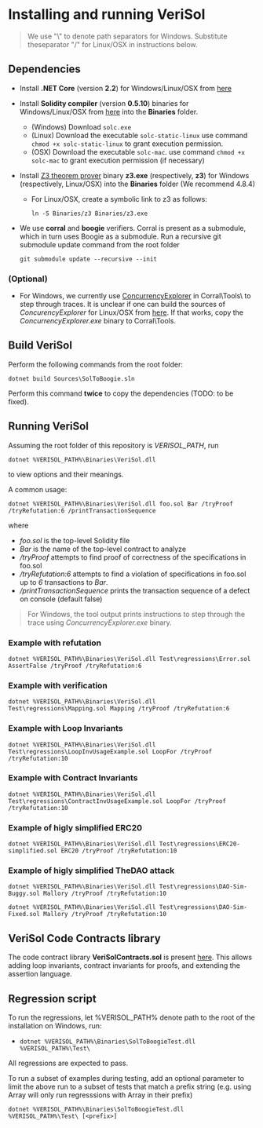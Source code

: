 # Installing and running VeriSol

 > We use "\\" to denote path separators for Windows. Substitute theseparator "/" for Linux/OSX in instructions below. 


## Dependencies

- Install **.NET Core** (version **2.2**) for Windows/Linux/OSX from [here](https://dotnet.microsoft.com/download/dotnet-core/2.2#sdk-2.2.106) 
- Install **Solidity compiler** (version **0.5.10**) binaries for Windows/Linux/OSX from [here](https://github.com/ethereum/solidity/releases/tag/v0.5.10) into the **Binaries** folder.
   - (Windows) Download `solc.exe`
   - (Linux) Download the executable `solc-static-linux` use command `chmod +x solc-static-linux` to grant execution permission.
   - (OSX) Download the executable `solc-mac`. use command `chmod +x solc-mac` to grant execution permission (if necessary)
- Install [Z3 theorem prover](https://github.com/Z3Prover/z3/releases) binary **z3.exe** (respectively, **z3**) for Windows (respectively, Linux/OSX) into the **Binaries** folder (We recommend 4.8.4)
   - For Linux/OSX, create a symbolic link to z3 as follows:
   
      `ln -S Binaries/z3 Binaries/z3.exe`


- We use **corral** and **boogie** verifiers. Corral is present as a submodule, which in turn uses Boogie as a submodule. Run a recursive git submodule update command from the root folder 

      git submodule update --recursive --init


### (Optional) 
   - For Windows, we currently use  [ConcurrencyExplorer](https://github.com/LeeSanderson/Chess) in Corral\Tools\ to step through traces. It is unclear if one can build the sources of *ConcurencyExplorer* for Linux/OSX from [here](https://github.com/LeeSanderson/Chess). If that works, copy the *ConcurrencyExplorer.exe* binary to Corral\Tools\.

## Build VeriSol

Perform the following commands from the root folder:

    dotnet build Sources\SolToBoogie.sln

Perform this command **twice** to copy the dependencies (TODO: to be fixed). 

## Running VeriSol

Assuming the root folder of this repository is *VERISOL_PATH*, run 

`dotnet %VERISOL_PATH%\Binaries\VeriSol.dll`

to view options and their meanings. 

A common usage:

`dotnet %VERISOL_PATH%\Binaries\VeriSol.dll foo.sol Bar /tryProof /tryRefutation:6 /printTransactionSequence`

where 
   - *foo.sol* is the top-level Solidity file
   - *Bar* is the name of the top-level contract to analyze
   - */tryProof* attempts to find proof of correctness of the specifications in foo.sol
   - */tryRefutation:6* attempts to find a violation of specifications in foo.sol up to *6* transactions to *Bar*.
   - */printTransactionSequence* prints the transaction sequence of a defect on console (default false)

  > For Windows, the tool output prints instructions to step through the trace using *ConcurrencyExplorer.exe* binary. 

### Example with refutation ###
`dotnet %VERISOL_PATH%\Binaries\VeriSol.dll Test\regressions\Error.sol AssertFalse /tryProof /tryRefutation:6`

### Example with verification ###
`dotnet %VERISOL_PATH%\Binaries\VeriSol.dll Test\regressions\Mapping.sol Mapping /tryProof /tryRefutation:6`

### Example with Loop Invariants ###
`dotnet %VERISOL_PATH%\Binaries\VeriSol.dll Test\regressions\LoopInvUsageExample.sol LoopFor /tryProof /tryRefutation:10`

### Example with Contract Invariants ###
`dotnet %VERISOL_PATH%\Binaries\VeriSol.dll Test\regressions\ContractInvUsageExample.sol LoopFor /tryProof /tryRefutation:10`

### Example of higly simplified ERC20 ###
`dotnet %VERISOL_PATH%\Binaries\VeriSol.dll Test\regressions\ERC20-simplified.sol ERC20 /tryProof /tryRefutation:10`

### Example of higly simplified TheDAO attack ###
`dotnet %VERISOL_PATH%\Binaries\VeriSol.dll Test\regressions\DAO-Sim-Buggy.sol Mallory /tryProof /tryRefutation:10`

`dotnet %VERISOL_PATH%\Binaries\VeriSol.dll Test\regressions\DAO-Sim-Fixed.sol Mallory /tryProof /tryRefutation:10`

## VeriSol Code Contracts library
The code contract library **VeriSolContracts.sol** is present [here](https://github.com/microsoft/verisol/blob/master/Test/regressions/Libraries/VeriSolContracts.sol). This allows adding loop invariants, contract invariants for proofs, and extending the assertion language.  

## Regression script

To run the regressions, let %VERISOL_PATH% denote path to the root of the installation on Windows, run:
-  `dotnet %VERISOL_PATH%\Binaries\SolToBoogieTest.dll  %VERISOL_PATH%\Test\`
<!-- - (Linux/OSX) `dotnet $VeriSolPath/Sources/SolToBoogieTest/bin/Debug/netcoreapp2.2/SolToBoogieTest.dll $VeriSolPath $VeriSolPath/Test` -->

All regressions are expected to pass. 

To run a subset of examples during testing, add an optional parameter to limit the above run to a subset of tests that match a prefix string *<prefix>* (e.g. using Array will only run regresssions with Array in their prefix)

`dotnet %VERISOL_PATH%\Binaries\SolToBoogieTest.dll  %VERISOL_PATH%\Test\ [<prefix>]`


